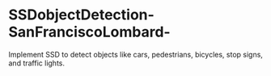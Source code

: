 # SSDobjectDetection-SanFranciscoLombard-
Implement SSD to detect objects like cars, pedestrians, bicycles, stop signs, and traffic lights. 
